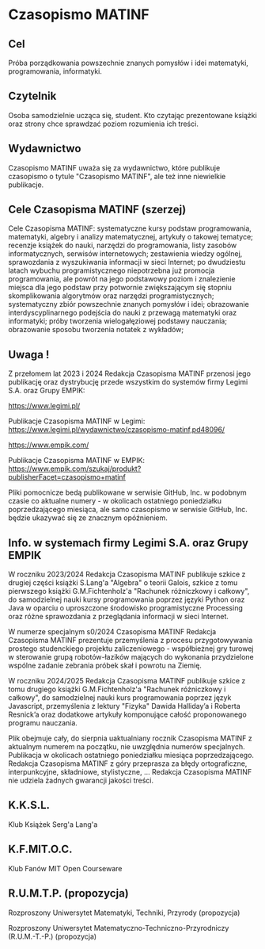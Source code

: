 # Czasopismo MATINF

## Cel

Próba porządkowania powszechnie znanych pomysłów i idei matematyki, programowania, informatyki.


## Czytelnik

Osoba samodzielnie ucząca się, student. Kto czytając prezentowane książki oraz strony chce sprawdzać poziom rozumienia ich treści.


## Wydawnictwo

Czasopismo MATINF uważa się za wydawnictwo, które publikuje czasopismo o tytule "Czasopismo MATINF", ale też inne niewielkie publikacje.

## Cele Czasopisma MATINF (szerzej)

Cele Czasopisma MATINF: systematyczne kursy podstaw programowania, matematyki, algebry i analizy matematycznej, artykuły o takowej tematyce; recenzje książek do nauki, narzędzi do programowania, listy zasobów informatycznych, serwisów internetowych; zestawienia wiedzy ogólnej, sprawozdania z wyszukiwania informacji w sieci Internet; po dwudziestu latach wybuchu programistycznego niepotrzebna już promocja programowania, ale powrót na jego podstawowy poziom i znalezienie miejsca dla jego podstaw przy potwornie zwiększającym się stopniu skomplikowania algorytmów oraz narzędzi programistycznych; systematyczny zbiór powszechnie znanych pomysłów i idei; obrazowanie interdyscyplinarnego podejścia do nauki z przewagą matematyki oraz informatyki; próby tworzenia wielogałęziowej podstawy nauczania; obrazowanie sposobu tworzenia notatek z wykładów;

## Uwaga !
Z przełomem lat 2023 i 2024 Redakcja Czasopisma MATINF przenosi jego publikację oraz dystrybucję przede wszystkim do systemów firmy Legimi S.A. oraz Grupy EMPIK:

https://www.legimi.pl/

Publikacje Czasopisma MATINF w Legimi:
https://www.legimi.pl/wydawnictwo/czasopismo-matinf,pd48096/

https://www.empik.com/

Publikacje Czasopisma MATINF w EMPIK:
https://www.empik.com/szukaj/produkt?publisherFacet=czasopismo+matinf

Pliki pomocnicze bedą publikowane w serwisie GitHub, Inc. w podobnym czasie co aktualne numery - w okolicach ostatniego poniedziałku poprzedzającego miesiąca, ale samo czasopismo w serwisie GitHub, Inc. będzie ukazywać się ze znacznym opóźnieniem.

## Info. w systemach firmy Legimi S.A. oraz Grupy EMPIK

W roczniku 2023/2024 Redakcja Czasopisma MATINF publikuje szkice z drugiej części książki S.Lang'a "Algebra" o teorii Galois, szkice z tomu pierwszego książki G.M.Fichtenholz'a "Rachunek różniczkowy i całkowy", do samodzielnej nauki kursy programowania poprzez języki Python oraz Java w oparciu o uproszczone środowisko programistyczne Processing oraz różne sprawozdania z przeglądania informacji w sieci Internet.

W numerze specjalnym s0/2024 Czasopisma MATINF Redakcja Czasopisma MATINF prezentuje przemyślenia z procesu przygotowywania prostego studenckiego projektu zaliczeniowego - współbieżnej gry turowej w sterowanie grupą robotów-łazików mających do wykonania przydzielone wspólne zadanie zebrania próbek skał i powrotu na Ziemię.

W roczniku 2024/2025 Redakcja Czasopisma MATINF publikuje szkice z tomu drugiego książki G.M.Fichtenholz'a "Rachunek różniczkowy i całkowy", do samodzielnej nauki kurs programowania poprzez język Javascript, przemyślenia z lektury "Fizyka" Dawida Halliday’a i Roberta Resnick’a oraz dodatkowe artykuły komponujące całość proponowanego programu nauczania.

Plik obejmuje cały, do sierpnia uaktualniany rocznik Czasopisma MATINF z aktualnym numerem na początku, nie uwzględnia numerów specjalnych. Publikacja w okolicach ostatniego poniedziałku miesiąca poprzedzającego. Redakcja Czasopisma MATINF z góry przeprasza za błędy ortograficzne, interpunkcyjne, składniowe, stylistyczne, ... Redakcja Czasopisma MATINF nie udziela żadnych gwarancji jakości treści.

## K.K.S.L.

Klub Książek Serg'a Lang'a

## K.F.MIT.O.C.

Klub Fanów MIT Open Courseware

## R.U.M.T.P. (propozycja)

Rozproszony Uniwersytet Matematyki, Techniki, Przyrody (propozycja)

Rozproszony Uniwersytet Matematyczno-Techniczno-Przyrodniczy (R.U.M.-T.-P.) (propozycja)


